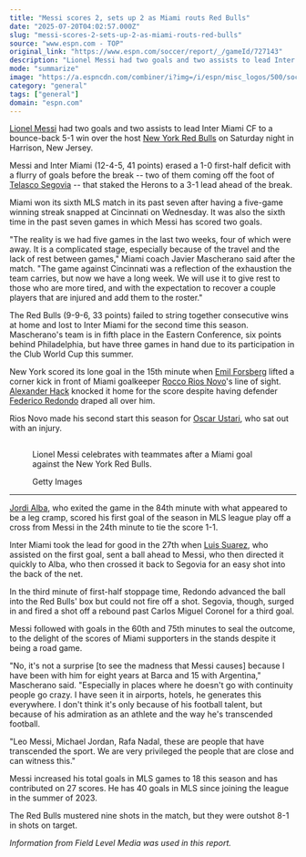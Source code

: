 ```yaml
---
title: "Messi scores 2, sets up 2 as Miami routs Red Bulls"
date: "2025-07-20T04:02:57.000Z"
slug: "messi-scores-2-sets-up-2-as-miami-routs-red-bulls"
source: "www.espn.com - TOP"
original_link: "https://www.espn.com/soccer/report/_/gameId/727143"
description: "Lionel Messi had two goals and two assists to lead Inter Miami CF to a bounce-back 5-1 win over the host New York Red Bulls on Saturday night in Harrison, New Jersey."
mode: "summarize"
image: "https://a.espncdn.com/combiner/i?img=/i/espn/misc_logos/500/soccer.png"
category: "general"
tags: ["general"]
domain: "espn.com"
---
```

<div id="readability-page-1" class="page"><div><p><a href="http://www.espn.com/soccer/player/_/id/45843/Lionel-Messi">Lionel Messi</a> had two goals and two assists to lead Inter Miami CF to a bounce-back 5-1 win over the host <a href="http://www.espn.com/soccer/team/_/id/190">New York Red Bulls</a> on Saturday night in Harrison, New Jersey.</p><p>Messi and Inter Miami (12-4-5, 41 points) erased a 1-0 first-half deficit with a flurry of goals before the break -- two of them coming off the foot of <a href="http://www.espn.com/soccer/player/_/id/315594/Telasco-Segovia">Telasco Segovia</a> -- that staked the Herons to a 3-1 lead ahead of the break.</p><p>Miami won its sixth MLS match in its past seven after having a five-game winning streak snapped at Cincinnati on Wednesday. It was also the sixth time in the past seven games in which Messi has scored two goals.</p><p>"The reality is we had five games in the last two weeks, four of which were away. It is a complicated stage, especially because of the travel and the lack of rest between games," Miami coach Javier Mascherano said after the match. "The game against Cincinnati was a reflection of the exhaustion the team carries, but now we have a long week. We will use it to give rest to those who are more tired, and with the expectation to recover a couple players that are injured and add them to the roster."</p><p>The Red Bulls (9-9-6, 33 points) failed to string together consecutive wins at home and lost to Inter Miami for the second time this season. Mascherano's team is in fifth place in the Eastern Conference, six points behind Philadelphia, but have three games in hand due to its participation in the Club World Cup this summer.</p><p>New York scored its lone goal in the 15th minute when <a href="http://www.espn.com/soccer/player/_/id/148641/Emil-Forsberg">Emil Forsberg</a> lifted a corner kick in front of Miami goalkeeper <a href="http://www.espn.com/soccer/player/_/id/297047/Rocco-R%C3%ADos-Novo">Rocco Rios Novo</a>'s line of sight. <a href="http://www.espn.com/soccer/player/_/id/227054/Alexander-Hack">Alexander Hack</a>&nbsp;knocked it home for the score despite having defender <a href="http://www.espn.com/soccer/player/_/id/318181/Federico-Redondo">Federico Redondo</a> draped all over him.</p><p>Rios Novo made his second start this season for <a href="http://www.espn.com/soccer/player/_/id/102985/Oscar-Ustari">Oscar Ustari</a>, who sat out with an injury.</p><section id=""><figure><p><img alt="Lionel Messi celebrates with teammates after a Miami goal against the New York Red Bulls." data-mptype="image" src="data:image/gif;base64,R0lGODlhAQABAIAAAAAAAP///yH5BAEAAAAALAAAAAABAAEAAAIBRAA7"></p><figcaption>Lionel Messi celebrates with teammates after a Miami goal against the New York Red Bulls.</figcaption><div><p><span>Getty Images</span></p></div></figure><hr></section><p><a href="http://www.espn.com/soccer/player/_/id/121021/Jordi-Alba">Jordi Alba</a>, who exited the game in the 84th minute with what appeared to be a leg cramp, scored his first goal of the season in MLS league play off a cross from Messi in the 24th minute to tie the score 1-1.</p><p>Inter Miami took the lead for good in the 27th when <a href="http://www.espn.com/soccer/player/_/id/125088/Luis-Su%C3%A1rez">Luis Suarez</a>, who assisted on the first goal, sent a ball ahead to Messi, who then directed it quickly to Alba, who then crossed it back to Segovia for an easy shot into the back of the net.</p><p>In the third minute of first-half stoppage time, Redondo advanced the ball into the Red Bulls' box but could not fire off a shot. Segovia, though, surged in and fired a shot off a rebound past Carlos Miguel Coronel for a third goal.</p><p>Messi followed with goals in the 60th and 75th minutes to seal the outcome, to the delight of the scores of Miami supporters in the stands despite it being a road game.</p><p>"No, it's not a surprise [to see the madness that Messi causes] because I have been with him for eight years at Barca and 15 with Argentina," Mascherano said. "Especially in places where he doesn't go with continuity people go crazy. I have seen it in airports, hotels, he generates this everywhere. I don't think it's only because of his football talent, but because of his admiration as an athlete and the way he's transcended football.</p><p>"Leo Messi, Michael Jordan, Rafa Nadal, these are people that have transcended the sport. We are very privileged the people that are close and can witness this."</p><p>Messi increased his total goals in MLS games to 18 this season and has contributed on 27 scores. He has 40 goals in MLS since joining the league in the summer of 2023.</p><p>The Red Bulls mustered nine shots in the match, but they were outshot 8-1 in shots on target.</p><p><em>Information from Field Level Media was used in this report.</em></p></div></div>